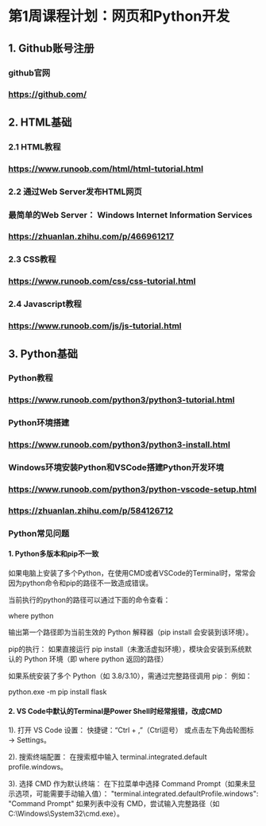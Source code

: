 # 第1周课程计划：网页和Python开发

## 1. Github账号注册

### github官网

### https://github.com/

## 2. HTML基础

### 2.1 HTML教程

### https://www.runoob.com/html/html-tutorial.html

### 2.2 通过Web Server发布HTML网页

### 最简单的Web Server： Windows Internet Information Services

### https://zhuanlan.zhihu.com/p/466961217

### 2.3 CSS教程

### https://www.runoob.com/css/css-tutorial.html

### 2.4 Javascript教程

### https://www.runoob.com/js/js-tutorial.html

## 3. Python基础

### Python教程

### https://www.runoob.com/python3/python3-tutorial.html

### Python环境搭建

### https://www.runoob.com/python3/python3-install.html

### Windows环境安装Python和VSCode搭建Python开发环境

### https://www.runoob.com/python3/python-vscode-setup.html

### https://zhuanlan.zhihu.com/p/584126712

### Python常见问题

#### 1. Python多版本和pip不一致

如果电脑上安装了多个Python，在使用CMD或者VSCode的Terminal时，常常会因为python命令和pip的路径不一致造成错误。

当前执行的python的路径可以通过下面的命令查看：


where python

输出第一个路径即为当前生效的 Python 解释器（pip install 会安装到该环境）。

pip的执行：
如果直接运行 pip install（未激活虚拟环境），模块会安装到 ​系统默认的 Python 环境​（即 where python 返回的路径）

如果系统安装了多个 Python（如 3.8/3.10），需通过完整路径调用 pip：
例如：

python.exe -m pip install flask


#### 2. VS Code中默认的Terminal是Power Shell时经常报错，改成CMD

1). ​打开 VS Code 设置​：
  快捷键：“Ctrl + ,”（Ctrl逗号）
  或点击左下角齿轮图标 → ​Settings。

2). ​搜索终端配置​：
  在搜索框中输入 terminal.integrated.default profile.windows。
  
3). ​选择 CMD 作为默认终端​：
  在下拉菜单中选择 ​Command Prompt​（如果未显示选项，可能需要手动输入值）：
  "terminal.integrated.defaultProfile.windows": "Command Prompt"
  如果列表中没有 CMD，尝试输入完整路径（如 C:\Windows\System32\cmd.exe）。